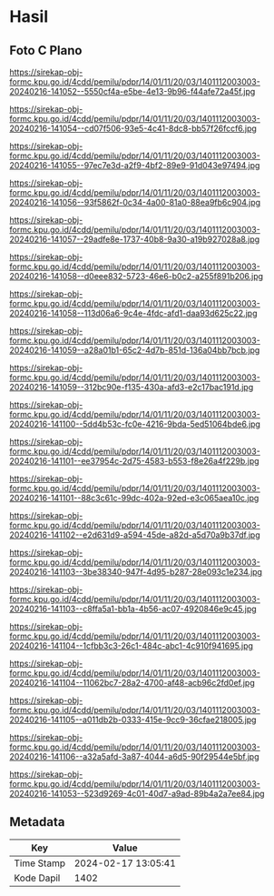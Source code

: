 # Hasil

## Foto C Plano

https://sirekap-obj-formc.kpu.go.id/4cdd/pemilu/pdpr/14/01/11/20/03/1401112003003-20240216-141052--5550cf4a-e5be-4e13-9b96-f44afe72a45f.jpg

https://sirekap-obj-formc.kpu.go.id/4cdd/pemilu/pdpr/14/01/11/20/03/1401112003003-20240216-141054--cd07f506-93e5-4c41-8dc8-bb57f26fccf6.jpg

https://sirekap-obj-formc.kpu.go.id/4cdd/pemilu/pdpr/14/01/11/20/03/1401112003003-20240216-141055--97ec7e3d-a2f9-4bf2-89e9-91d043e97494.jpg

https://sirekap-obj-formc.kpu.go.id/4cdd/pemilu/pdpr/14/01/11/20/03/1401112003003-20240216-141056--93f5862f-0c34-4a00-81a0-88ea9fb6c904.jpg

https://sirekap-obj-formc.kpu.go.id/4cdd/pemilu/pdpr/14/01/11/20/03/1401112003003-20240216-141057--29adfe8e-1737-40b8-9a30-a19b927028a8.jpg

https://sirekap-obj-formc.kpu.go.id/4cdd/pemilu/pdpr/14/01/11/20/03/1401112003003-20240216-141058--d0eee832-5723-46e6-b0c2-a255f891b206.jpg

https://sirekap-obj-formc.kpu.go.id/4cdd/pemilu/pdpr/14/01/11/20/03/1401112003003-20240216-141058--113d06a6-9c4e-4fdc-afd1-daa93d625c22.jpg

https://sirekap-obj-formc.kpu.go.id/4cdd/pemilu/pdpr/14/01/11/20/03/1401112003003-20240216-141059--a28a01b1-65c2-4d7b-851d-136a04bb7bcb.jpg

https://sirekap-obj-formc.kpu.go.id/4cdd/pemilu/pdpr/14/01/11/20/03/1401112003003-20240216-141059--312bc90e-f135-430a-afd3-e2c17bac191d.jpg

https://sirekap-obj-formc.kpu.go.id/4cdd/pemilu/pdpr/14/01/11/20/03/1401112003003-20240216-141100--5dd4b53c-fc0e-4216-9bda-5ed51064bde6.jpg

https://sirekap-obj-formc.kpu.go.id/4cdd/pemilu/pdpr/14/01/11/20/03/1401112003003-20240216-141101--ee37954c-2d75-4583-b553-f8e26a4f229b.jpg

https://sirekap-obj-formc.kpu.go.id/4cdd/pemilu/pdpr/14/01/11/20/03/1401112003003-20240216-141101--88c3c61c-99dc-402a-92ed-e3c065aea10c.jpg

https://sirekap-obj-formc.kpu.go.id/4cdd/pemilu/pdpr/14/01/11/20/03/1401112003003-20240216-141102--e2d631d9-a594-45de-a82d-a5d70a9b37df.jpg

https://sirekap-obj-formc.kpu.go.id/4cdd/pemilu/pdpr/14/01/11/20/03/1401112003003-20240216-141103--3be38340-947f-4d95-b287-28e093c1e234.jpg

https://sirekap-obj-formc.kpu.go.id/4cdd/pemilu/pdpr/14/01/11/20/03/1401112003003-20240216-141103--c8ffa5a1-bb1a-4b56-ac07-4920846e9c45.jpg

https://sirekap-obj-formc.kpu.go.id/4cdd/pemilu/pdpr/14/01/11/20/03/1401112003003-20240216-141104--1cfbb3c3-26c1-484c-abc1-4c910f941695.jpg

https://sirekap-obj-formc.kpu.go.id/4cdd/pemilu/pdpr/14/01/11/20/03/1401112003003-20240216-141104--11062bc7-28a2-4700-af48-acb96c2fd0ef.jpg

https://sirekap-obj-formc.kpu.go.id/4cdd/pemilu/pdpr/14/01/11/20/03/1401112003003-20240216-141105--a011db2b-0333-415e-9cc9-36cfae218005.jpg

https://sirekap-obj-formc.kpu.go.id/4cdd/pemilu/pdpr/14/01/11/20/03/1401112003003-20240216-141106--a32a5afd-3a87-4044-a6d5-90f29544e5bf.jpg

https://sirekap-obj-formc.kpu.go.id/4cdd/pemilu/pdpr/14/01/11/20/03/1401112003003-20240216-141053--523d9269-4c01-40d7-a9ad-89b4a2a7ee84.jpg


## Metadata

| Key        | Value               |
| ---------- | ------------------- |
| Time Stamp | 2024-02-17 13:05:41 |
| Kode Dapil | 1402                |




